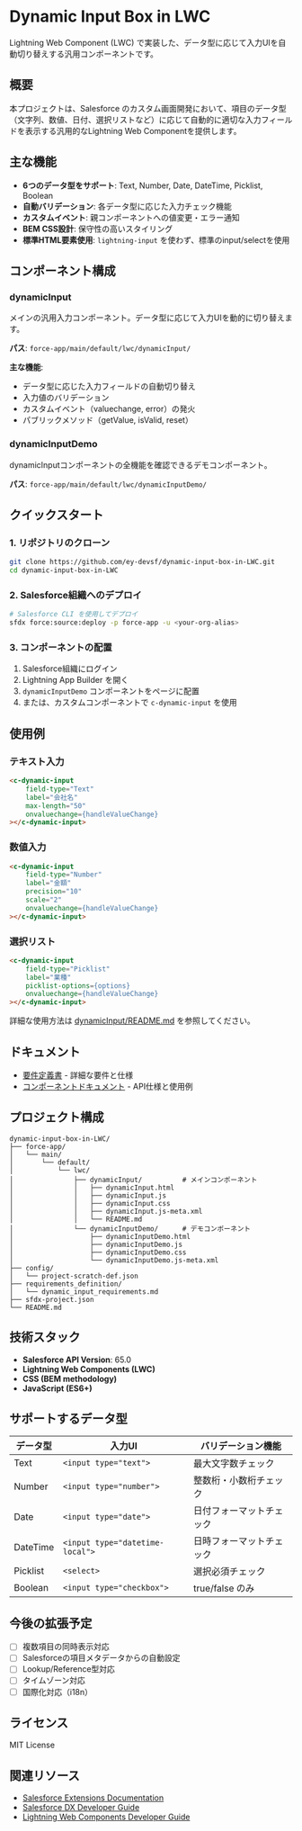 # Dynamic Input Box in LWC

Lightning Web Component (LWC) で実装した、データ型に応じて入力UIを自動切り替えする汎用コンポーネントです。

## 概要

本プロジェクトは、Salesforce のカスタム画面開発において、項目のデータ型（文字列、数値、日付、選択リストなど）に応じて自動的に適切な入力フィールドを表示する汎用的なLightning Web Componentを提供します。

## 主な機能

- **6つのデータ型をサポート**: Text, Number, Date, DateTime, Picklist, Boolean
- **自動バリデーション**: 各データ型に応じた入力チェック機能
- **カスタムイベント**: 親コンポーネントへの値変更・エラー通知
- **BEM CSS設計**: 保守性の高いスタイリング
- **標準HTML要素使用**: `lightning-input` を使わず、標準のinput/selectを使用

## コンポーネント構成

### dynamicInput

メインの汎用入力コンポーネント。データ型に応じて入力UIを動的に切り替えます。

**パス**: `force-app/main/default/lwc/dynamicInput/`

**主な機能**:
- データ型に応じた入力フィールドの自動切り替え
- 入力値のバリデーション
- カスタムイベント（valuechange, error）の発火
- パブリックメソッド（getValue, isValid, reset）

### dynamicInputDemo

dynamicInputコンポーネントの全機能を確認できるデモコンポーネント。

**パス**: `force-app/main/default/lwc/dynamicInputDemo/`

## クイックスタート

### 1. リポジトリのクローン

```bash
git clone https://github.com/ey-devsf/dynamic-input-box-in-LWC.git
cd dynamic-input-box-in-LWC
```

### 2. Salesforce組織へのデプロイ

```bash
# Salesforce CLI を使用してデプロイ
sfdx force:source:deploy -p force-app -u <your-org-alias>
```

### 3. コンポーネントの配置

1. Salesforce組織にログイン
2. Lightning App Builder を開く
3. `dynamicInputDemo` コンポーネントをページに配置
4. または、カスタムコンポーネントで `c-dynamic-input` を使用

## 使用例

### テキスト入力

```html
<c-dynamic-input
    field-type="Text"
    label="会社名"
    max-length="50"
    onvaluechange={handleValueChange}
></c-dynamic-input>
```

### 数値入力

```html
<c-dynamic-input
    field-type="Number"
    label="金額"
    precision="10"
    scale="2"
    onvaluechange={handleValueChange}
></c-dynamic-input>
```

### 選択リスト

```html
<c-dynamic-input
    field-type="Picklist"
    label="業種"
    picklist-options={options}
    onvaluechange={handleValueChange}
></c-dynamic-input>
```

詳細な使用方法は [dynamicInput/README.md](force-app/main/default/lwc/dynamicInput/README.md) を参照してください。

## ドキュメント

- [要件定義書](requirements_definition/dynamic_input_requirements.md) - 詳細な要件と仕様
- [コンポーネントドキュメント](force-app/main/default/lwc/dynamicInput/README.md) - API仕様と使用例

## プロジェクト構成

```
dynamic-input-box-in-LWC/
├── force-app/
│   └── main/
│       └── default/
│           └── lwc/
│               ├── dynamicInput/          # メインコンポーネント
│               │   ├── dynamicInput.html
│               │   ├── dynamicInput.js
│               │   ├── dynamicInput.css
│               │   ├── dynamicInput.js-meta.xml
│               │   └── README.md
│               └── dynamicInputDemo/      # デモコンポーネント
│                   ├── dynamicInputDemo.html
│                   ├── dynamicInputDemo.js
│                   ├── dynamicInputDemo.css
│                   └── dynamicInputDemo.js-meta.xml
├── config/
│   └── project-scratch-def.json
├── requirements_definition/
│   └── dynamic_input_requirements.md
├── sfdx-project.json
└── README.md
```

## 技術スタック

- **Salesforce API Version**: 65.0
- **Lightning Web Components (LWC)**
- **CSS (BEM methodology)**
- **JavaScript (ES6+)**

## サポートするデータ型

| データ型 | 入力UI | バリデーション機能 |
|---------|--------|------------------|
| Text | `<input type="text">` | 最大文字数チェック |
| Number | `<input type="number">` | 整数桁・小数桁チェック |
| Date | `<input type="date">` | 日付フォーマットチェック |
| DateTime | `<input type="datetime-local">` | 日時フォーマットチェック |
| Picklist | `<select>` | 選択必須チェック |
| Boolean | `<input type="checkbox">` | true/false のみ |

## 今後の拡張予定

- [ ] 複数項目の同時表示対応
- [ ] Salesforceの項目メタデータからの自動設定
- [ ] Lookup/Reference型対応
- [ ] タイムゾーン対応
- [ ] 国際化対応（i18n）

## ライセンス

MIT License

## 関連リソース

- [Salesforce Extensions Documentation](https://developer.salesforce.com/tools/vscode/)
- [Salesforce DX Developer Guide](https://developer.salesforce.com/docs/atlas.en-us.sfdx_dev.meta/sfdx_dev/sfdx_dev_intro.htm)
- [Lightning Web Components Developer Guide](https://developer.salesforce.com/docs/component-library/documentation/en/lwc)
